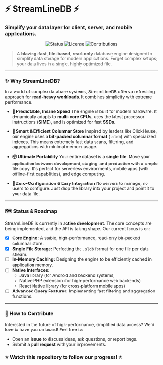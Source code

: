 # ⚡ StreamLineDB ⚡

### Simplify your data layer for client, server, and mobile applications.
<p align="center">
<img alt="Status" src="https://img.shields.io/badge/status-under%20development-yellow?style=for-the-badge">
<img alt="License" src="https://img.shields.io/badge/license-AGPLv3-blue?style=for-the-badge">
<img alt="Contributions" src="https://img.shields.io/badge/contributions-welcome-brightgreen?style=for-the-badge">
</p> 

> A **blazing-fast**, **file-based**, **read-only** database engine designed to simplify data storage for modern applications. Forget complex setups; your data lives in a single, highly optimized file.

---

### ✨ Why StreamLineDB?

In a world of complex database systems, StreamLineDB offers a refreshing approach for **read-heavy workloads**. It combines simplicity with extreme performance.

* **🚀 Predictable, Insane Speed**
    The engine is built for modern hardware. It dynamically adapts to **multi-core CPUs**, uses the latest processor instructions (**SIMD**), and is optimized for fast **SSDs**.

* **🧠 Smart & Efficient Columnar Store**
    Inspired by leaders like ClickHouse, our engine uses a **bit-packed columnar format** (`.sldb`) with specialized indexes. This means extremely fast data scans, filtering, and aggregations with minimal memory usage.

* **📦 Ultimate Portability**
    Your entire dataset is a **single file**. Move your application between development, staging, and production with a simple file copy. It's perfect for serverless environments, mobile apps (with offline-first capabilities), and edge computing.

* **🔗 Zero-Configuration & Easy Integration**
    No servers to manage, no users to configure. Just drop the library into your project and point it to your data file.

---

### 🗺️ Status & Roadmap

StreamLineDB is currently in **active development**. The core concepts are being implemented, and the API is taking shape. Our current focus is on:

- [x] **Core Engine:** A stable, high-performance, read-only bit-packed columnar store.
- [x] **Single File Storage:** Perfecting the `.sldb` format for one file per data stream.
- [ ] **In-Memory Caching:** Designing the engine to be efficiently cached in application memory.
- [ ] **Native Interfaces:**
    - Java library (for Android and backend systems)
    - Native PHP extension (for high-performance web backends)
    - React Native library (for cross-platform mobile apps)
- [ ] **Advanced Query Features:** Implementing fast filtering and aggregation functions.

---

### 🤝 How to Contribute

Interested in the future of high-performance, simplified data access? We'd love to have you on board! Feel free to:

* Open an **issue** to discuss ideas, ask questions, or report bugs.
* Submit a **pull request** with your improvements.

### ⭐ Watch this repository to follow our progress! ⭐